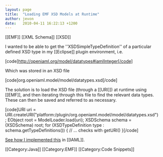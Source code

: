 ```yaml
---
layout: page
title:  "Loading EMF XSD Models at Runtime"
author: jevon
date:   2010-04-11 16:22:13 +1200
---
```


[[EMF]] [[XML Schema]] [[XSD]]

I wanted to be able to get the ''XSDSimpleTypeDefinition'' of a particular defined XSD type in my [[Eclipse]] plugin environment, i.e.

[code]http://openiaml.org/model/datatypes#iamlInteger[/code]

Which was stored in an XSD file

[code]org.openiaml.model/model/datatypes.xsd[/code]

The solution is to load the XSD file (through a [[URI]]) at runtime using [[EMF]], and then iterating through this file to find the relevant data types. These can then be saved and referred to as necessary.

[code]URI uri = URI.createURI("platform:/plugin/org.openiaml.model/model/datatypes.xsd");
EObject root = ModelLoader.load(uri);
XSDSchema schema = (XSDSchema) root;
for (XSDTypeDefinition type : schema.getTypeDefinitions()) {
  // ... checks with getURI()
}[/code]

<a href="http://code.google.com/p/iaml/source/browse/trunk/org.openiaml.model/src/org/openiaml/model/datatypes/BuiltinDataTypes.java?spec=svn1878&r=1878#111">See how I implemented this</a> in [[IAML]].

[[Category:Java]]
[[Category:EMF]]
[[Category:Code Snippets]]